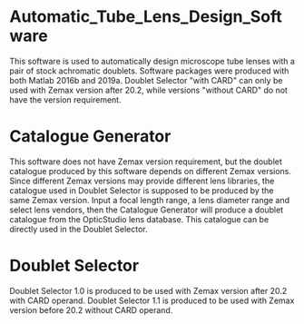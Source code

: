 # Automatic_Tube_Lens_Design_Software
This software is used to automatically design microscope tube lenses with a pair of stock achromatic doublets.
Software packages were produced with both Matlab 2016b and 2019a.
Doublet Selector "with CARD" can only be used with Zemax version after 20.2, while versions "without CARD" do not have the version requirement.

# Catalogue Generator
This software does not have Zemax version requirement, but the doublet catalogue produced by this software depends on different Zemax versions. 
Since different Zemax versions may provide different lens libraries, the catalogue used in Doublet Selector is supposed to be produced by the same Zemax version.
Input a focal length range, a lens diameter range and select lens vendors, then the Catalogue Generator will produce a doublet catalogue from the OpticStudio lens database.
This catalogue can be directly used in the Doublet Selector.

# Doublet Selector
Doublet Selector 1.0 is produced to be used with Zemax version after 20.2 with CARD operand.
Doublet Selector 1.1 is produced to be used with Zemax version before 20.2 without CARD operand.
